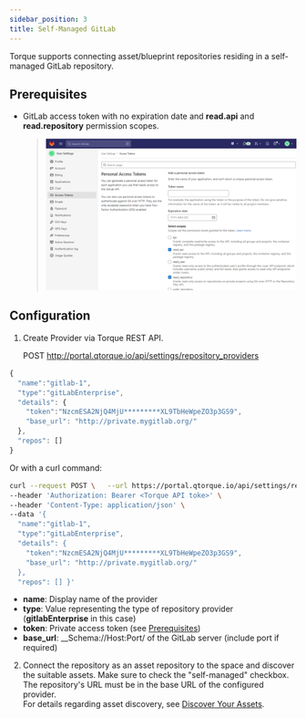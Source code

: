 ```yaml
---
sidebar_position: 3
title: Self-Managed GitLab
---
```


Torque supports connecting asset/blueprint repositories residing in a self-managed GitLab repository. 

## Prerequisites

* GitLab access token with no expiration date and __read.api__ and __read.repository__ permission scopes.
  > ![Locale Dropdown](/img/gitlab-reqs.png)

## Configuration

1. Create Provider via Torque REST API.

   POST http://portal.qtorque.io/api/settings/repository_providers

  ```jsx
  {
    "name":"gitlab-1",
    "type":"gitLabEnterprise",
    "details": {
      "token":"NzcmESA2NjQ4MjU*********XL9TbHeWpeZO3p3GS9",
      "base_url": "http://private.mygitlab.org/"
    },
    "repos": []
  }
  ```

  Or with a curl command:
  ```bash
  curl --request POST \   --url https://portal.qtorque.io/api/settings/repository_providers \  
  --header 'Authorization: Bearer <Torque API toke>' \  
  --header 'Content-Type: application/json' \  
  --data '{  
    "name":"gitlab-1",  
    "type":"gitLabEnterprise",
    "details": {    
      "token":"NzcmESA2NjQ4MjU*********XL9TbHeWpeZO3p3GS9",    
      "base_url": "http://private.mygitlab.org/" 
    }, 
    "repos": [] }'

  ```

   * __name__: Display name of the provider
   * __type__: Value representing the type of repository provider (__gitlabEnterprise__ in this case)
   * __token__: Private access token (see [Prerequisites](#prerequisites))
   * __base_url__: __Schema://Host:Port/ of the GitLab server (include port if required)
  
2. Connect the repository as an asset repository to the space and discover the suitable assets. Make sure to check the "self-managed" checkbox.
  The repository's URL must be in the base URL of the configured provider.  
  For details regarding asset discovery, see [Discover Your Assets](/getting-started/Discover%20Your%20Assets). 



